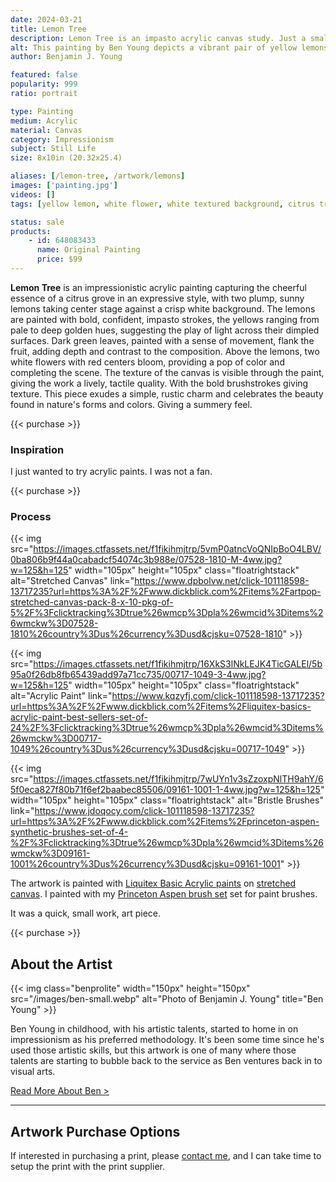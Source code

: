 ```yaml
---
date: 2024-03-21
title: Lemon Tree
description: Lemon Tree is an impasto acrylic canvas study. Just a small work artwork piece I wanted to play with acrylic paint.
alt: This painting by Ben Young depicts a vibrant pair of yellow lemons with lush green leaves and white blossoms against a textured white background.
author: Benjamin J. Young

featured: false
popularity: 999
ratio: portrait

type: Painting
medium: Acrylic
material: Canvas
category: Impressionism
subject: Still Life
size: 8x10in (20.32x25.4)

aliases: [/lemon-tree, /artwork/lemons]
images: ['painting.jpg']
videos: []
tags: [yellow lemon, white flower, white textured background, citrus tree, green leaves, brown branch, acrylic paint, impasto brushstrokes, impressionism, still life art, vibrant colors, for sale]

status: sale
products:
    - id: 648083433
      name: Original Painting
      price: $99
---
```


**Lemon Tree** is an impressionistic acrylic painting capturing the cheerful essence of a citrus grove in an expressive style, with two plump, sunny lemons taking center stage against a crisp white background. The lemons are painted with bold, confident, impasto strokes, the yellows ranging from pale to deep golden hues, suggesting the play of light across their dimpled surfaces. Dark green leaves, painted with a sense of movement, flank the fruit, adding depth and contrast to the composition. Above the lemons, two white flowers with red centers bloom, providing a pop of color and completing the scene. The texture of the canvas is visible through the paint, giving the work a lively, tactile quality. With the bold brushstrokes giving texture. This piece exudes a simple, rustic charm and celebrates the beauty found in nature's forms and colors. Giving a summery feel.

{{< purchase >}}

### Inspiration ###

I just wanted to try acrylic paints. I was not a fan.

{{< purchase >}}

### Process ###

{{< img src="https://images.ctfassets.net/f1fikihmjtrp/5vmP0atncVoQNIpBoO4LBV/0ba806b9f44a0cabadcf54074c3b988e/07528-1810-M-4ww.jpg?w=125&h=125" width="105px" height="105px" class="floatrightstack" alt="Stretched Canvas" link="https://www.dpbolvw.net/click-101118598-13717235?url=https%3A%2F%2Fwww.dickblick.com%2Fitems%2Fartpop-stretched-canvas-pack-8-x-10-pkg-of-5%2F%3Fclicktracking%3Dtrue%26wmcp%3Dpla%26wmcid%3Ditems%26wmckw%3D07528-1810%26country%3Dus%26currency%3Dusd&cjsku=07528-1810" >}}

{{< img src="https://images.ctfassets.net/f1fikihmjtrp/16XkS3lNkLEJK4TicGALEl/5b95a0f26db8fb65439add97a71cc735/00717-1049-3-4ww.jpg?w=125&h=125" width="105px" height="105px" class="floatrightstack" alt="Acrylic Paint" link="https://www.kqzyfj.com/click-101118598-13717235?url=https%3A%2F%2Fwww.dickblick.com%2Fitems%2Fliquitex-basics-acrylic-paint-best-sellers-set-of-24%2F%3Fclicktracking%3Dtrue%26wmcp%3Dpla%26wmcid%3Ditems%26wmckw%3D00717-1049%26country%3Dus%26currency%3Dusd&cjsku=00717-1049" >}}

{{< img src="https://images.ctfassets.net/f1fikihmjtrp/7wUYn1v3sZzoxpNlTH9ahY/65f0eca827f80b71f6ef2baabec85506/09161-1001-1-4ww.jpg?w=125&h=125" width="105px" height="105px" class="floatrightstack" alt="Bristle Brushes" link="https://www.jdoqocy.com/click-101118598-13717235?url=https%3A%2F%2Fwww.dickblick.com%2Fitems%2Fprinceton-aspen-synthetic-brushes-set-of-4-%2F%3Fclicktracking%3Dtrue%26wmcp%3Dpla%26wmcid%3Ditems%26wmckw%3D09161-1001%26country%3Dus%26currency%3Dusd&cjsku=09161-1001" >}}

The artwork is painted with [Liquitex Basic Acrylic paints](https://www.kqzyfj.com/click-101118598-13717235?url=https%3A%2F%2Fwww.dickblick.com%2Fitems%2Fliquitex-basics-acrylic-paint-best-sellers-set-of-24%2F%3Fclicktracking%3Dtrue%26wmcp%3Dpla%26wmcid%3Ditems%26wmckw%3D00717-1049%26country%3Dus%26currency%3Dusd&cjsku=00717-1049) on [stretched canvas](https://www.dpbolvw.net/click-101118598-13717235?url=https%3A%2F%2Fwww.dickblick.com%2Fitems%2Fartpop-stretched-canvas-pack-8-x-10-pkg-of-5%2F%3Fclicktracking%3Dtrue%26wmcp%3Dpla%26wmcid%3Ditems%26wmckw%3D07528-1810%26country%3Dus%26currency%3Dusd&cjsku=07528-1810). I painted with my [Princeton Aspen brush set](https://www.jdoqocy.com/click-101118598-13717235?url=https%3A%2F%2Fwww.dickblick.com%2Fitems%2Fprinceton-aspen-synthetic-brushes-set-of-4-%2F%3Fclicktracking%3Dtrue%26wmcp%3Dpla%26wmcid%3Ditems%26wmckw%3D09161-1001%26country%3Dus%26currency%3Dusd&cjsku=09161-1001) set for paint brushes.

It was a quick, small work, art piece.

{{< purchase >}}

## About the Artist ##

{{< img class="benprolite" width="150px" height="150px" src="/images/ben-small.webp" alt="Photo of Benjamin J. Young" title="Ben Young" >}}

Ben Young in childhood, with his artistic talents, started to home in on impressionism as his preferred methodology. It's been some time since he's used those artistic skills, but this artwork is one of many where those talents are starting to bubble back to the service as Ben ventures back in to visual arts.

[Read More About Ben >](/about)

---

## Artwork Purchase Options ##

If interested in purchasing a print, please [contact me](/contact), and I can take time to setup the print with the print supplier.